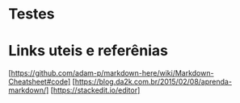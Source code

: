 # Testes
# Links uteis e referênias

[https://github.com/adam-p/markdown-here/wiki/Markdown-Cheatsheet#code]
[https://blog.da2k.com.br/2015/02/08/aprenda-markdown/]
[https://stackedit.io/editor]



